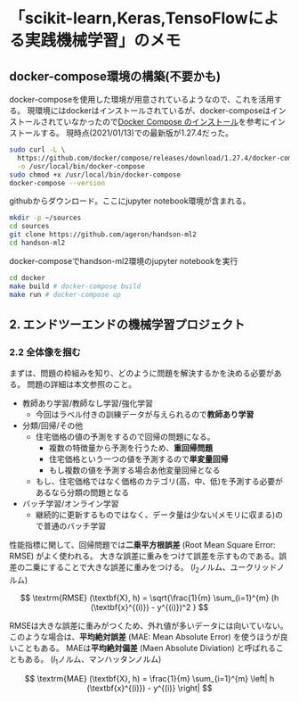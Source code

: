 
# 「scikit-learn,Keras,TensoFlowによる実践機械学習」のメモ

## docker-compose環境の構築(不要かも)

docker-composeを使用した環境が用意されているようなので、これを活用する。
現環境にはdockerはインストールされているが、docker-composeはインストールされていなかったので[Docker Compose のインストール](https://docs.docker.jp/compose/install.html)を参考にインストールする。
現時点(2021/01/13)での最新版が1.27.4だった。

```sh
sudo curl -L \
  https://github.com/docker/compose/releases/download/1.27.4/docker-compose-$(uname)-$(uname -i) \
  -o /usr/local/bin/docker-compose
sudo chmod +x /usr/local/bin/docker-compose
docker-compose --version
```

githubからダウンロード。ここにjupyter notebook環境が含まれる。

```sh
mkdir -p ~/sources
cd sources
git clone https://github.com/ageron/handson-ml2
cd handson-ml2
```

docker-composeでhandson-ml2環境のjupyter notebookを実行

```sh
cd docker
make build # docker-compose build
make run # docker-compose up
```

## 2. エンドツーエンドの機械学習プロジェクト

### 2.2 全体像を掴む

まずは、問題の枠組みを知り、どのように問題を解決するかを決める必要がある。
問題の詳細は本文参照のこと。

* 教師あり学習/教師なし学習/強化学習
  + 今回はラベル付きの訓練データが与えられるので**教師あり学習**
* 分類/回帰/その他
  + 住宅価格の値の予測をするので回帰の問題になる。
    - 複数の特徴量から予測を行うため、**重回帰問題**
    - 住宅価格という一つの値を予測するので**単変量回帰**
    - もし複数の値を予測する場合あ他変量回帰となる
  + もし、住宅価格ではなく価格のカテゴリ(高、中、低)を予測する必要があるなら分類の問題となる
* バッチ学習/オンライン学習
  + 継続的に更新するものではなく、データ量は少ない(メモリに収まる)ので普通のバッチ学習

性能指標に関して、回帰問題では**二乗平方根誤差** (Root Mean Square Error: RMSE) がよく使われる。
大きな誤差に重みをつけて誤差を示すものである。誤差の二乗にすることで大きな誤差に重みをつける。
($l_2$ノルム、ユークリッドノルム)

$$
\textrm{RMSE} (\textbf{X}, h) =
  \sqrt{\frac{1}{m} \sum_{i=1}^{m} (h (\textbf{x}^{(i)}) - y^{(i)})^2 }
$$

RMSEは大きな誤差に重みがつくため、外れ値が多いデータには向いていない。
このような場合は、**平均絶対誤差** (MAE: Mean Absolute Error) を使うほうが良いこともある。
MAEは**平均絶対偏差** (Maen Absolute Diviation) と呼ばれることもある。
($l_1$ノルム、マンハッタンノルム)

$$
\textrm{MAE} (\textbf{X}, h) =
  \frac{1}{m} \sum_{i=1}^{m} \left| h (\textbf{x}^{(i)}) - y^{(i)} \right|
$$


